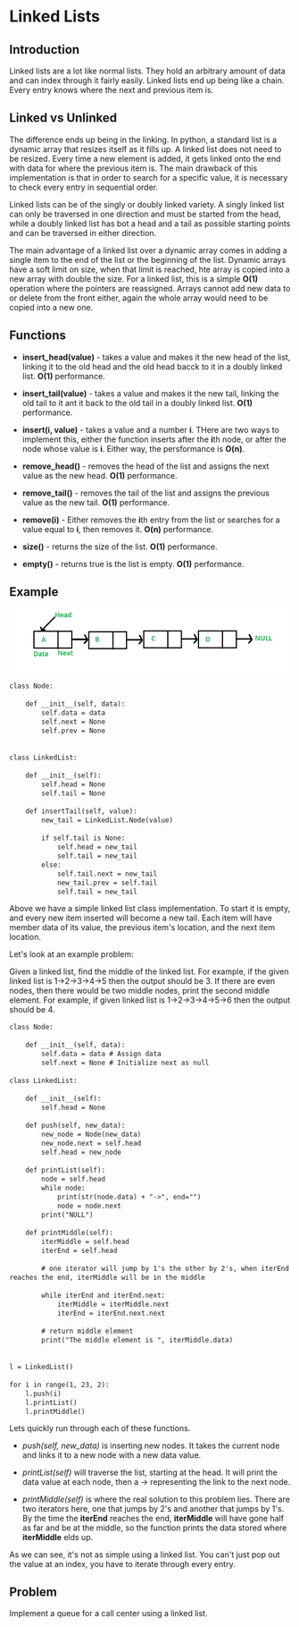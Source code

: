 # Linked Lists

## Introduction

Linked lists are a lot like normal lists.  They hold an arbitrary amount of data and can index through it fairly easily.  Linked lists end up being like a chain.  Every entry knows where the next and previous item is.

## Linked vs Unlinked

The difference ends up being in the linking.  In python, a standard list is a dynamic array that resizes itself as it fills up.  A linked list does not need to be resized.  Every time a new element is added, it gets linked onto the end with data for where the previous item is.  The main drawback of this implementation is that in order to search for a specific value, it is necessary to check every entry in sequential order.

Linked lists can be of the singly or doubly linked variety.  A singly linked list can only be traversed in one direction and must be started from the head, while a doubly linked list has bot a head and a tail as possible starting points and can be traversed in either direction.

The main advantage of a linked list over a dynamic array comes in adding a single item to the end of the list or the beginning of the list.  Dynamic arrays have a soft limit on size, when that limit is reached, hte array is copied into a new array with double the size.  For a linked list, this is a simple **O(1)** operation where the pointers are reassigned.  Arrays cannot add new data to or delete from the front either, again the whole array would need to be copied into a new one.

## Functions

* **insert_head(value)** - takes a value and makes it the new head of the list, linking it to the old head and the old head bacck to it in a doubly linked list.  **O(1)** performance.

* **insert_tail(value)** - takes a value and makes it the new tail, linking the old tail to it ant it back to the old tail in a doubly linked list.  **O(1)** performance.

* **insert(i, value)** - takes a value and a number **i**.  THere are two ways to implement this, either the function inserts after the **i**th node, or after the node whose value is **i**.  Either way, the persformance is **O(n)**.

* **remove_head()** - removes the head of the list and assigns the next value as the new head.  **O(1)** performance.

* **remove_tail()** - removes the tail of the list and assigns the previous value as the new tail.  **O(1)** performance.

* **remove(i)** - Either removes the **i**th entry from the list or searches for a value equal to **i**, then removes it. **O(n)** performance.

* **size()** - returns the size of the list.  **O(1)** performance.

* **empty()** - returns true is the list is empty. **O(1)** performance.

## Example

![Linked List](assets/Linkedlist.png)

```
class Node:

    def __init__(self, data):
        self.data = data  
        self.next = None  
        self.prev = None
                          
  
class LinkedList:

    def __init__(self):
        self.head = None
        self.tail = None
    
    def insertTail(self, value):
        new_tail = LinkedList.Node(value)

        if self.tail is None:
            self.head = new_tail
            self.tail = new_tail
        else:
            self.tail.next = new_tail
            new_tail.prev = self.tail
            self.tail = new_tail
```

Above we have a simple linked list class implementation.  To start it is empty, and every new item inserted will become a new tail.  Each item will have member data of its value, the previous item's location, and the next item location.

Let's look at an example problem:

Given a linked list, find the middle of the linked list. For example, if the given linked list is 1->2->3->4->5 then the output should be 3. 
If there are even nodes, then there would be two middle nodes, print the second middle element. For example, if given linked list is 1->2->3->4->5->6 then the output should be 4. 

```
class Node:

	def __init__(self, data):
		self.data = data # Assign data
		self.next = None # Initialize next as null

class LinkedList:

	def __init__(self):
		self.head = None

	def push(self, new_data):
		new_node = Node(new_data)
		new_node.next = self.head
		self.head = new_node

	def printList(self):
		node = self.head
		while node:
			print(str(node.data) + "->", end="")
			node = node.next
		print("NULL")

	def printMiddle(self):
		iterMiddle = self.head
		iterEnd = self.head

        # one iterator will jump by 1's the other by 2's, when iterEnd reaches the end, iterMiddle will be in the middle

		while iterEnd and iterEnd.next:
			iterMiddle = iterMiddle.next
			iterEnd = iterEnd.next.next
		
		# return middle element
		print("The middle element is ", iterMiddle.data)


l = LinkedList()

for i in range(1, 23, 2):
    l.push(i)
    l.printList()
    l.printMiddle()
```

Lets quickly run through each of these functions.

* *push(self, new_data)* is inserting new nodes.  It takes the current node and links it to a new node with a new data value.

* *printList(self)*  will traverse the list, starting at the head. It will print the data value at each node, then a -> representing the link to the next node.

* *printMiddle(self)* is where the real solution to this problem lies.  There are two iterators here, one that jumps by 2's and another that jumps by 1's.  By the time the **iterEnd** reaches the end, **iterMiddle** will have gone half as far and be at the middle, so the function prints the data stored where **iterMiddle** elds up.

As we can see, it's not as simple using a linked list.  You can't just pop out the value at an index, you have to iterate through every entry.
## Problem

Implement a queue for a call center using a linked list.